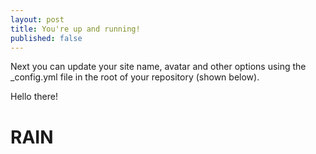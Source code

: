 ```yaml
---
layout: post
title: You're up and running!
published: false
---
```


Next you can update your site name, avatar and other options using the _config.yml file in the root of your repository (shown below).

Hello there!
<html>
<script src="https://cdnjs.cloudflare.com/ajax/libs/p5.js/0.7.3/p5.min.js"></script>
<script   src="https://code.jquery.com/jquery-3.6.0.min.js"   integrity="sha256-/xUj+3OJU5yExlq6GSYGSHk7tPXikynS7ogEvDej/m4="   crossorigin="anonymous"></script>
<div id="rain">
	<h1>RAIN</h1>
	<script>
		function Drop() {
		this.x = random(width);
		this.y = random(-500, -50);
		this.z = random(0, 20);
		this.len = map(this.z, 0, 20, 10, 20);
		this.yspeed = map(this.z, 0, 20, 1, 20);

		this.fall = function() {
		this.y = this.y + this.yspeed;
		var grav = map(this.z, 0, 20, 0, 0.2);
		this.yspeed = this.yspeed + grav;

		if (this.y > height) {
		  this.y = random(-200, -100);
		  this.yspeed = map(this.z, 0, 20, 4, 10);
		}
		}

		this.show = function() {
		var thick = map(this.z, 0, 20, 1, 3);
		strokeWeight(thick);
		stroke("#ec407a");
		line(this.x, this.y, this.x, this.y + this.len);
		}
		}
		var drops = [];

		function setup() {
		  createCanvas(windowWidth, windowHeight);
		  // canvas.parent('rain');
		  for (var i = 0; i < 500; i++) {
		    drops[i] = new Drop();
		  }
		}

		function draw() {
		  background("#fce4ec");
		  for (var i = 0; i < drops.length; i++) {
		    drops[i].fall();
		    drops[i].show();
		  }
		}
	</script>
</div>
<script>
	let rain = $("#rain");

	// rain.hide();

	$(document).ready(function() {
		$("html").on("click", () => {
			rain.show();
			alert("You clicked!");
		})
	});
</script>
</html>